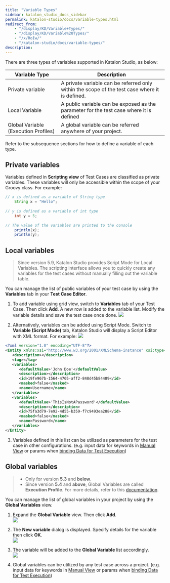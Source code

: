 ```yaml
---
title: "Variable Types" 
sidebar: katalon_studio_docs_sidebar
permalink: katalon-studio/docs/variable-types.html 
redirect_from:
    - "/display/KD/Variable+Types/"
    - "/display/KD/Variable%20Types/"
    - "/x/RoIw/"
    - "/katalon-studio/docs/variable-types/"
description: 
---
```

There are three types of variables supported in Katalon Studio, as below:

| Variable Type | Description |
| --- | --- |
| Private variable | A private variable can be referred only within the scope of the test case where it is defined. |
| Local Variable | A public variable can be exposed as the parameter for the test case where it is defined |
| Global Variable (Execution Profiles) | A global variable can be referred anywhere of your project. |

Refer to the subsequence sections for how to define a variable of each type.

Private variables
-----------------

Variables defined in **Scripting view** of Test Cases are classified as private variables. These variables will only be accessible within the scope of your Groovy class. For example:

```groovy
// x is defined as a variable of String type
	String x = "Hello";
 
// y is defined as a variable of int type
    int y = 5;
		
// The value of the variables are printed to the console 
    println(x);
    println(y);
```

Local variables
---------------

> Since version 5.9, Katalon Studio provides Script Mode for Local Variables. The scripting interface allows you to quickly create any variables for the test cases without manually filling out the variable table. 

You can manage the list of public variables of your test case by using the **Variables** tab in your **Test Case Editor**. 

1.  To add variable using grid view, switch to **Variables** tab of your Test Case. Then click **Add**. A new row is added to the variable list. Modify the variable details and save the test case once done. 
    ![](../../images/katalon-studio/docs/variable-types/variable-manual-mode.png)

2.  Alternatively, variables can be added using Script Mode. Switch to **Variable (Script Mode)** tab, Katalon Studio will display a Script Editor with XML format. For example:
    ![](../../images/katalon-studio/docs/variable-types/variable-script-mode.png)

```XML
<?xml version="1.0" encoding="UTF-8"?>
<Entity xmlns:xsi="http://www.w3.org/2001/XMLSchema-instance" xsi:type="variableEntityWrapper">
   <description></description>
   <tag></tag>
   <variables>
      <defaultValue>'John Doe'</defaultValue>
      <description></description>
      <id>19fe967b-1564-4705-aff2-848d45b84489</id>
      <masked>false</masked>
      <name>Username</name>
   </variables>
   <variables>
      <defaultValue>'ThisIsNotAPassword'</defaultValue>
      <description></description>
      <id>75fa3d79-7e92-4d55-b359-f7c9493ea288</id>
      <masked>false</masked>
      <name>Password</name>
   </variables>
</Entity>
```   
    
3.  Variables defined in this list can be utilized as parameters for the test case in other configurations. (e.g. input data for keywords in [Manual View](/display/KD/Manual+View) or params when [binding Data for Test Execution](/display/KD/Execute+a+test+suite#Executeatestsuite-VariableBinding))

Global variables
----------------

> *   Only for version **5.3** and **below**.
> *   Since version **5.4** and **above**, Global Variables are called **Execution Profile**. For more details, refer to this [documentation](/x/xAHR).

You can manage the list of global variables in your project by using the **Global Variables** view.

1.  Expand the **Global Variable** view. Then click **Add**.   
    ![](../../images/katalon-studio/docs/variable-types/image2017-6-30-203A273A48.png)  
      
    
2.  The **New variable** dialog is displayed. Specify details for the variable then click **OK**.  
    ![](../../images/katalon-studio/docs/variable-types/image2017-1-24-153A413A17.png)  
      
    
3.  The variable will be added to the **Global Variable** list accordingly.  
    ![](../../images/katalon-studio/docs/variable-types/image2017-6-30-203A283A43.png)  
      
    
4.  Global variables can be utilized by any test case across a project. (e.g. input data for keywords in [Manual View](/display/KD/Manual+View) or params when [binding Data for Test Execution](/display/KD/Design+a+Test+Suite#DesignaTestSuite-VariableBinding))